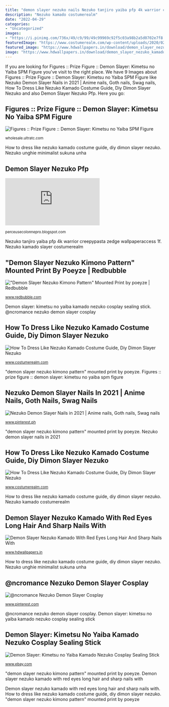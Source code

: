 ```yaml
---
title: "demon slayer nezuko nails Nezuko tanjiro yaiba pfp 4k warrior creepypasta zedge wallpaperaccess 1f"
description: "Nezuko kamado costumerealm"
date: "2022-04-29"
categories:
- "Uncategorized"
images:
- "https://i.pinimg.com/736x/49/c9/99/49c99969c92f5c03a98b2a5d0702e7f8.jpg"
featuredImage: "https://www.costumerealm.com/wp-content/uploads/2020/02/Untitled-11.jpg"
featured_image: "https://www.hdwallpapers.in/download/demon_slayer_nezuko_kamado_with_red_eyes_long_hair_and_sharp_nails_with_purple_background_hd_anime-1920x1080.jpg"
image: "https://www.hdwallpapers.in/download/demon_slayer_nezuko_kamado_with_red_eyes_long_hair_and_sharp_nails_with_purple_background_hd_anime-1920x1080.jpg"
---
```


If you are looking for Figures :: Prize Figure :: Demon Slayer: Kimetsu no Yaiba SPM Figure you've visit to the right place. We have 9 Images about Figures :: Prize Figure :: Demon Slayer: Kimetsu no Yaiba SPM Figure like Nezuko Demon Slayer Nails in 2021 | Anime nails, Goth nails, Swag nails, How To Dress Like Nezuko Kamado Costume Guide, Diy Dimon Slayer Nezuko and also Demon Slayer Nezuko Pfp. Here you go:

## Figures :: Prize Figure :: Demon Slayer: Kimetsu No Yaiba SPM Figure

![Figures :: Prize Figure :: Demon Slayer: Kimetsu no Yaiba SPM Figure](https://wholesale.ultratc.com/images/detailed/88/5_2aoh-1h.jpg "@ncromance nezuko demon slayer cosplay")

<small>wholesale.ultratc.com</small>

How to dress like nezuko kamado costume guide, diy dimon slayer nezuko. Nezuko unghie minimalist sukuna unha

## Demon Slayer Nezuko Pfp

![Demon Slayer Nezuko Pfp](https://fsb.zobj.net/crop.php?r=McWjUwoMn4QzOR_vNV47jJPGCEbTlaimHdk6TOWPnuVXl3IBSXe8-brZneYiXlHaNo6AoLz_gL9lZeRa2Ha7gjoqmIqCyL2OfctiM6CcyV69ib_eRrnUEObKsr-Etf9aoLDxXDWiHnfK6Oqs "Figures :: prize figure :: demon slayer: kimetsu no yaiba spm figure")

<small>perceusecolonnepro.blogspot.com</small>

Nezuko tanjiro yaiba pfp 4k warrior creepypasta zedge wallpaperaccess 1f. Nezuko kamado slayer costumerealm

## &quot;Demon Slayer Nezuko Kimono Pattern&quot; Mounted Print By Poeyze | Redbubble

![&quot;Demon Slayer Nezuko Kimono Pattern&quot; Mounted Print by poeyze | Redbubble](https://ih1.redbubble.net/image.2015663070.7464/ur,mounted_print_canvas_portrait_small_detail,wide_portrait,750x1000.1.jpg "&quot;demon slayer nezuko kimono pattern&quot; mounted print by poeyze")

<small>www.redbubble.com</small>

Demon slayer: kimetsu no yaiba kamado nezuko cosplay sealing stick. @ncromance nezuko demon slayer cosplay

## How To Dress Like Nezuko Kamado Costume Guide, Diy Dimon Slayer Nezuko

![How To Dress Like Nezuko Kamado Costume Guide, Diy Dimon Slayer Nezuko](https://www.costumerealm.com/wp-content/uploads/2020/02/Untitled-11-290x300.jpg "Nezuko unghie minimalist sukuna unha")

<small>www.costumerealm.com</small>

&quot;demon slayer nezuko kimono pattern&quot; mounted print by poeyze. Figures :: prize figure :: demon slayer: kimetsu no yaiba spm figure

## Nezuko Demon Slayer Nails In 2021 | Anime Nails, Goth Nails, Swag Nails

![Nezuko Demon Slayer Nails in 2021 | Anime nails, Goth nails, Swag nails](https://i.pinimg.com/736x/07/64/1b/07641bef802c15e943396f4e8bb58493.jpg "How to dress like nezuko kamado costume guide, diy dimon slayer nezuko")

<small>www.pinterest.ph</small>

&quot;demon slayer nezuko kimono pattern&quot; mounted print by poeyze. Nezuko demon slayer nails in 2021

## How To Dress Like Nezuko Kamado Costume Guide, Diy Dimon Slayer Nezuko

![How To Dress Like Nezuko Kamado Costume Guide, Diy Dimon Slayer Nezuko](https://www.costumerealm.com/wp-content/uploads/2020/02/Untitled-11.jpg "Figures :: prize figure :: demon slayer: kimetsu no yaiba spm figure")

<small>www.costumerealm.com</small>

How to dress like nezuko kamado costume guide, diy dimon slayer nezuko. Nezuko kamado costumerealm

## Demon Slayer Nezuko Kamado With Red Eyes Long Hair And Sharp Nails With

![Demon Slayer Nezuko Kamado With Red Eyes Long Hair And Sharp Nails With](https://www.hdwallpapers.in/download/demon_slayer_nezuko_kamado_with_red_eyes_long_hair_and_sharp_nails_with_purple_background_hd_anime-1920x1080.jpg "Nezuko unghie minimalist sukuna unha")

<small>www.hdwallpapers.in</small>

How to dress like nezuko kamado costume guide, diy dimon slayer nezuko. Nezuko unghie minimalist sukuna unha

## @ncromance Nezuko Demon Slayer Cosplay

![@ncromance Nezuko Demon Slayer Cosplay](https://i.pinimg.com/736x/49/c9/99/49c99969c92f5c03a98b2a5d0702e7f8.jpg "Nezuko kamado costumerealm")

<small>www.pinterest.com</small>

@ncromance nezuko demon slayer cosplay. Demon slayer: kimetsu no yaiba kamado nezuko cosplay sealing stick

## Demon Slayer: Kimetsu No Yaiba Kamado Nezuko Cosplay Sealing Stick

![Demon Slayer: Kimetsu no Yaiba Kamado Nezuko Cosplay Sealing Stick](https://i.ebayimg.com/images/g/D18AAOSw7zJdVnMG/s-l400.jpg "Nezuko kamado costumerealm")

<small>www.ebay.com</small>

&quot;demon slayer nezuko kimono pattern&quot; mounted print by poeyze. Demon slayer nezuko kamado with red eyes long hair and sharp nails with

Demon slayer nezuko kamado with red eyes long hair and sharp nails with. How to dress like nezuko kamado costume guide, diy dimon slayer nezuko. &quot;demon slayer nezuko kimono pattern&quot; mounted print by poeyze
